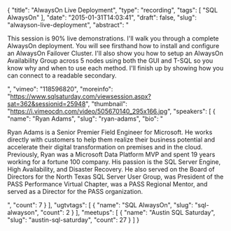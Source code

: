 {
  "title": "AlwaysOn Live Deployment",
  "type": "recording",
  "tags": [
    "SQL AlwaysOn"
  ],
  "date": "2015-01-31T14:03:41",
  "draft": false,
  "slug": "alwayson-live-deployment",
  "abstract": "<p>This session is 90% live demonstrations. I'll walk you through a complete AlwaysOn deployment. You will see firsthand how to install and configure an AlwaysOn Failover Cluster. I'll also show you how to setup an AlwaysOn Availability Group across 5 nodes using both the GUI and T-SQL so you know why and when to use each method. I'll finish up by showing how you can connect to a readable secondary.</p>",
  "vimeo": "118596820",
  "moreinfo": "https://www.sqlsaturday.com/viewsession.aspx?sat=362&sessionid=25948",
  "thumbnail": "https://i.vimeocdn.com/video/505670140_295x166.jpg",
  "speakers": [
    {
      "name": "Ryan Adams",
      "slug": "ryan-adams",
      "bio": "<p>Ryan Adams is a Senior Premier Field Engineer for Microsoft.  He works directly with customers to help them realize their business potential and accelerate their digital transformation on premises and in the cloud. Previously, Ryan was a Microsoft Data Platform MVP and spent 19 years working for a fortune 100 company.  His passion is the SQL Server Engine, High Availability, and Disaster Recovery. He also served on the Board of Directors for the North Texas SQL Server User Group, was President of the PASS Performance Virtual Chapter, was a PASS Regional Mentor, and served as a Director for the PASS organization.</p>",
      "count": 7
    }
  ],
  "ugtvtags": [
    {
      "name": "SQL AlwaysOn",
      "slug": "sql-alwayson",
      "count": 2
    }
  ],
  "meetups": [
    {
      "name": "Austin SQL Saturday",
      "slug": "austin-sql-saturday",
      "count": 27
    }
  ]
}
